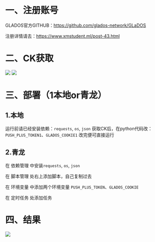 # 一、注册账号

GLADOS官方GITHUB：https://github.com/glados-network/GLaDOS

注册详情请去：https://www.xmstudent.ml/post-43.html

# 二、CK获取
![](https://xmimg.page.dev/file/ef402f5a3f2263717c6b4.png)
![](https://www.xmstudent.cf/imgs/2023/02/42f989903ac3a1f6.png)

# 三、部署（1本地or青龙）
## 1.本地
运行前请已经安装依赖：`requests`, `os`, `json`
获取CK后，在python代码改：`PUSH_PLUS_TOKEN1`、`GLADOS_COOKIE1`
改完便可直接运行
## 2.青龙

在 依赖管理 中安装`requests`, `os`, `json`

在 脚本管理 处右上添加脚本，自己复制过去

在 环境变量 中添加两个环境变量 `PUSH_PLUS_TOKEN`、`GLADOS_COOKIE`

在 定时任务 处添加任务


# 四、结果
![](https://img.xms.su/file/894acb93158b434bba997.png)
